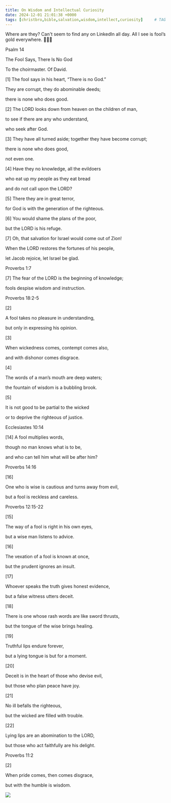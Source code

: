 ```yaml
---
title: On Wisdom and Intellectual Curiosity
date: 2024-12-01 21:01:38 +0000
tags: [christbro,bible,salvation,wisdom,intellect,curiosity]     # TAG names should always be lowercase
---
```


Where are they? Can't seem to find any on LinkedIn all day. All I see is fool’s gold everywhere. 🤔😳🫣

Psalm 14

The Fool Says, There Is No God

To the choirmaster. Of David.

[1] The fool says in his heart, “There is no God.”

They are corrupt, they do abominable deeds;

there is none who does good.

[2] The LORD looks down from heaven on the children of man,

to see if there are any who understand,

who seek after God.

[3] They have all turned aside; together they have become corrupt;

there is none who does good,

not even one.

[4] Have they no knowledge, all the evildoers

who eat up my people as they eat bread

and do not call upon the LORD?

[5] There they are in great terror,

for God is with the generation of the righteous. 

[6] You would shame the plans of the poor,

but the LORD is his refuge.

[7] Oh, that salvation for Israel would come out of Zion!

When the LORD restores the fortunes of his people,

let Jacob rejoice, let Israel be glad.

Proverbs 1:7

[7] The fear of the LORD is the beginning of knowledge;

fools despise wisdom and instruction.

Proverbs 18:2-5

[2] 

A fool takes no pleasure in understanding,

but only in expressing his opinion. 

[3] 

When wickedness comes, contempt comes also,

and with dishonor comes disgrace. 

[4] 

The words of a man’s mouth are deep waters;

the fountain of wisdom is a bubbling brook. 

[5] 

It is not good to be partial to the wicked

or to deprive the righteous of justice.

Ecclesiastes 10:14

[14] A fool multiplies words,

though no man knows what is to be,

and who can tell him what will be after him?

Proverbs 14:16

[16] 

One who is wise is cautious and turns away from evil,

but a fool is reckless and careless.

Proverbs 12:15-22

[15] 

The way of a fool is right in his own eyes,

but a wise man listens to advice. 

[16] 

The vexation of a fool is known at once,

but the prudent ignores an insult. 

[17] 

Whoever speaks the truth gives honest evidence,

but a false witness utters deceit. 

[18] 

There is one whose rash words are like sword thrusts,

but the tongue of the wise brings healing. 

[19] 

Truthful lips endure forever,

but a lying tongue is but for a moment. 

[20] 

Deceit is in the heart of those who devise evil,

but those who plan peace have joy. 

[21] 

No ill befalls the righteous,

but the wicked are filled with trouble. 

[22] 

Lying lips are an abomination to the LORD,

but those who act faithfully are his delight.

Proverbs 11:2

[2] 

When pride comes, then comes disgrace,

but with the humble is wisdom.

![](/fd639cf7fb9ea097f4d9675af3c30ad2.jpeg)